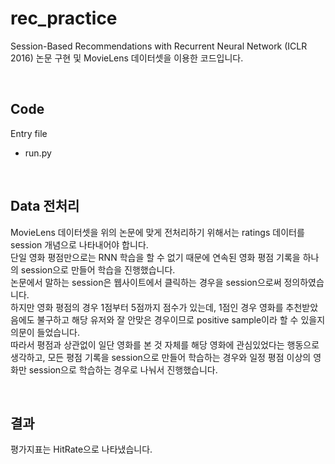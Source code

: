 # rec_practice
Session-Based Recommendations with Recurrent Neural Network (ICLR 2016)
논문 구현 및 MovieLens 데이터셋을 이용한 코드입니다.

<br/>

## Code
Entry file
- run.py

<br/>

## Data 전처리
MovieLens 데이터셋을 위의 논문에 맞게 전처리하기 위해서는 ratings 데이터를 session 개념으로 나타내어야 합니다. <br/>
단일 영화 평점만으로는 RNN 학습을 할 수 없기 때문에 연속된 영화 평점 기록을 하나의 session으로 만들어 학습을 진행했습니다. <br/>
논문에서 말하는 session은 웹사이트에서 클릭하는 경우을 session으로써 정의하였습니다. <br/>
하지만 영화 평점의 경우 1점부터 5점까지 점수가 있는데, 1점인 경우 영화를 추천받았음에도 불구하고 해당 유저와 잘 안맞은 경우이므로 positive sample이라 할 수 있을지 의문이 들었습니다. <br/>
따라서 평점과 상관없이 일단 영화를 본 것 자체를 해당 영화에 관심있었다는 행동으로 생각하고, 모든 평점 기록을 session으로 만들어 학습하는 경우와 일정 평점 이상의 영화만 session으로 학습하는 경우로 나눠서 진행했습니다.

<br/>

## 결과
평가지표는 HitRate으로 나타냈습니다.





